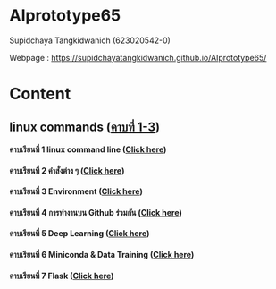 # AIprototype65
Supidchaya Tangkidwanich (623020542-0)

Webpage : https://supidchayatangkidwanich.github.io/AIprototype65/

# Content

## linux commands ([คาบที่ 1-3](https://github.com/SupidchayaTangkidwanich/AIprototype65/blob/main/%E0%B8%84%E0%B8%B2%E0%B8%9A%E0%B8%97%E0%B8%B5%E0%B9%881-3.pdf))

#### คาบเรียนที่ 1 linux command line ([Click here](https://github.com/SupidchayaTangkidwanich/AIprototype65/blob/main/%E0%B8%84%E0%B8%B2%E0%B8%9A%E0%B8%97%E0%B8%B5%E0%B9%88%201.pdf))

#### คาบเรียนที่ 2 คำสั่งต่าง ๆ ([Click here](https://github.com/SupidchayaTangkidwanich/AIprototype65/blob/main/%E0%B8%84%E0%B8%B2%E0%B8%9A%E0%B8%97%E0%B8%B5%E0%B9%88%202.pdf))

#### คาบเรียนที่ 3 Environment ([Click here](https://github.com/SupidchayaTangkidwanich/AIprototype65/blob/main/%E0%B8%84%E0%B8%B2%E0%B8%9A%E0%B8%97%E0%B8%B5%E0%B9%88%203.pdf))

#### คาบเรียนที่ 4 การทำงานบน Github ร่วมกัน ([Click here](https://github.com/SupidchayaTangkidwanich/AIprototype65/blob/main/%E0%B8%84%E0%B8%B2%E0%B8%9A%E0%B8%97%E0%B8%B5%E0%B9%88%204.pdf))

#### คาบเรียนที่ 5 Deep Learning ([Click here](https://github.com/SupidchayaTangkidwanich/AIprototype65/blob/main/%E0%B8%84%E0%B8%B2%E0%B8%9A%E0%B8%97%E0%B8%B5%E0%B9%88%205.pdf))

#### คาบเรียนที่ 6 Miniconda & Data Training ([Click here](https://github.com/SupidchayaTangkidwanich/AIprototype65/blob/main/%E0%B8%84%E0%B8%B2%E0%B8%9A%E0%B8%97%E0%B8%B5%E0%B9%88%206.pdf))

#### คาบเรียนที่ 7 Flask ([Click here](https://github.com/SupidchayaTangkidwanich/AIprototype65/blob/main/%E0%B8%84%E0%B8%B2%E0%B8%9A%E0%B8%97%E0%B8%B5%E0%B9%88%207.pdf))
